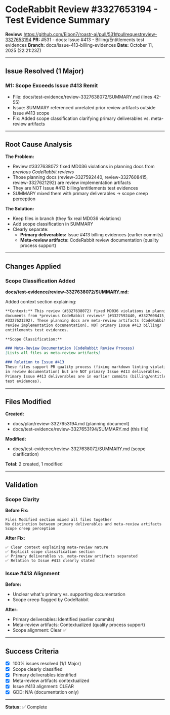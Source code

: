 # CodeRabbit Review #3327653194 - Test Evidence Summary

**Review:** <https://github.com/Eibon7/roastr-ai/pull/531#pullrequestreview-3327653194>
**PR:** #531 - docs: Issue #413 - Billing/Entitlements test evidences
**Branch:** docs/issue-413-billing-evidences
**Date:** October 11, 2025 (22:21:23Z)

---

## Issue Resolved (1 Major)

### M1: Scope Exceeds Issue #413 Remit

- File: docs/test-evidence/review-3327638072/SUMMARY.md (lines 42-55)
- Issue: SUMMARY referenced unrelated prior review artifacts outside Issue #413 scope
- Fix: Added scope classification clarifying primary deliverables vs. meta-review artifacts

---

## Root Cause Analysis

**The Problem:**
- Review #3327638072 fixed MD036 violations in planning docs from *previous CodeRabbit reviews*
- Those planning docs (review-3327592440, review-3327608415, review-3327621292) are review implementation artifacts
- They are NOT Issue #413 billing/entitlements test evidences
- SUMMARY mixed them with primary deliverables → scope creep perception

**The Solution:**
- Keep files in branch (they fix real MD036 violations)
- Add scope classification in SUMMARY
- Clearly separate:
  - **Primary deliverables:** Issue #413 billing evidences (earlier commits)
  - **Meta-review artifacts:** CodeRabbit review documentation (quality process support)

---

## Changes Applied

### Scope Classification Added

**docs/test-evidence/review-3327638072/SUMMARY.md:**

Added context section explaining:

```markdown
**Context:** This review (#3327638072) fixed MD036 violations in planning
documents from *previous CodeRabbit reviews* (#3327592440, #3327608415,
#3327621292). These planning docs are meta-review artifacts (CodeRabbit
review implementation documentation), NOT primary Issue #413 billing/
entitlements test evidences.

**Scope Classification:**

### Meta-Review Documentation (CodeRabbit Review Process)
[Lists all files as meta-review artifacts]

### Relation to Issue #413
These files support PR quality process (fixing markdown linting violations
in review documentation) but are NOT primary Issue #413 deliverables.
Primary Issue #413 deliverables are in earlier commits (billing/entitlements
test evidences).
```

---

## Files Modified

**Created:**

- docs/plan/review-3327653194.md (planning document)
- docs/test-evidence/review-3327653194/SUMMARY.md (this file)

**Modified:**

- docs/test-evidence/review-3327638072/SUMMARY.md (scope clarification)

**Total:** 2 created, 1 modified

---

## Validation

### Scope Clarity

**Before Fix:**

```text
Files Modified section mixed all files together
No distinction between primary deliverables and meta-review artifacts
Scope creep perception
```

**After Fix:**

```text
✅ Clear context explaining meta-review nature
✅ Explicit scope classification section
✅ Primary deliverables vs. meta-review artifacts separated
✅ Relation to Issue #413 clearly stated
```

### Issue #413 Alignment

**Before:**
- Unclear what's primary vs. supporting documentation
- Scope creep flagged by CodeRabbit

**After:**
- Primary deliverables: Identified (earlier commits)
- Meta-review artifacts: Contextualized (quality process support)
- Scope alignment: Clear ✅

---

## Success Criteria

- [x] 100% issues resolved (1/1 Major)
- [x] Scope clearly classified
- [x] Primary deliverables identified
- [x] Meta-review artifacts contextualized
- [x] Issue #413 alignment: CLEAR
- [x] GDD: N/A (documentation only)

---

**Status:** ✅ Complete
